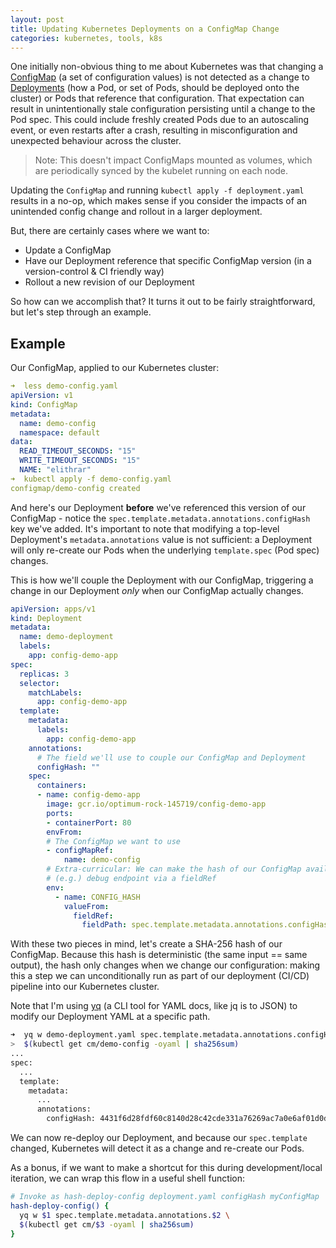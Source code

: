 ```yaml
---
layout: post
title: Updating Kubernetes Deployments on a ConfigMap Change
categories: kubernetes, tools, k8s
---
```


One initially non-obvious thing to me about Kubernetes was that changing a [ConfigMap](https://kubernetes.io/docs/tasks/configure-pod-container/configure-pod-configmap/) (a set of configuration values) is not detected as a change to [Deployments](https://kubernetes.io/docs/concepts/workloads/controllers/deployment/) (how a Pod, or set of Pods, should be deployed onto the cluster) or Pods that reference that configuration. That expectation can result in unintentionally stale configuration persisting until a change to the Pod spec. This could include freshly created Pods due to an autoscaling event, or even restarts after a crash, resulting in misconfiguration and unexpected behaviour across the cluster.

> Note: This doesn't impact ConfigMaps mounted as volumes, which are periodically synced by the
> kubelet running on each node.

Updating the `ConfigMap` and running `kubectl apply -f deployment.yaml` results in a no-op, which makes sense if you consider the impacts of an unintended config change and rollout in a larger deployment.

But, there are certainly cases where we want to:

- Update a ConfigMap
- Have our Deployment reference that specific ConfigMap version (in a version-control & CI friendly way)
- Rollout a new revision of our Deployment

So how can we accomplish that? It turns it out to be fairly straightforward, but let's step through an example.

## Example

Our ConfigMap, applied to our Kubernetes cluster:

```yaml
➜  less demo-config.yaml
apiVersion: v1
kind: ConfigMap
metadata:
  name: demo-config
  namespace: default
data:
  READ_TIMEOUT_SECONDS: "15"
  WRITE_TIMEOUT_SECONDS: "15"
  NAME: "elithrar"
➜  kubectl apply -f demo-config.yaml
configmap/demo-config created
```

And here's our Deployment **before** we've referenced this version of our ConfigMap - notice the `spec.template.metadata.annotations.configHash` key we've added. It's important to note that modifying a top-level Deployment's `metadata.annotations` value is not sufficient: a Deployment will only re-create our Pods when the underlying `template.spec` (Pod spec) changes.

This is how we'll couple the Deployment with our ConfigMap, triggering a change in our Deployment *only* when our ConfigMap actually changes. 

```yaml
apiVersion: apps/v1
kind: Deployment
metadata:
  name: demo-deployment
  labels:
    app: config-demo-app
spec:
  replicas: 3
  selector:
    matchLabels:
      app: config-demo-app
  template:
    metadata:
      labels:
        app: config-demo-app
    annotations:
      # The field we'll use to couple our ConfigMap and Deployment
      configHash: ""
    spec:
      containers:
      - name: config-demo-app
        image: gcr.io/optimum-rock-145719/config-demo-app
        ports:
        - containerPort: 80
        envFrom:
        # The ConfigMap we want to use
        - configMapRef:
            name: demo-config
        # Extra-curricular: We can make the hash of our ConfigMap available at a
        # (e.g.) debug endpoint via a fieldRef
        env:
          - name: CONFIG_HASH
            valueFrom:
              fieldRef:
                fieldPath: spec.template.metadata.annotations.configHash
```

With these two pieces in mind, let's create a SHA-256 hash of our ConfigMap. Because this hash is deterministic (the same input == same output), the hash only changes when we change our configuration: making this a step we can unconditionally run as part of our deployment (CI/CD) pipeline into our Kubernetes cluster.

Note that I'm using [yq](https://mikefarah.github.io/yq/) (a CLI tool for YAML docs, like jq is to JSON) to modify our Deployment YAML at a specific path.

```sh
➜  yq w demo-deployment.yaml spec.template.metadata.annotations.configHash \
>  $(kubectl get cm/demo-config -oyaml | sha256sum)
...
spec:
  ...
  template:
    metadata:
      ...
      annotations:
        configHash: 4431f6d28fdf60c8140d28c42cde331a76269ac7a0e6af01d0de0fa8392c1145
```

We can now re-deploy our Deployment, and because our `spec.template` changed, Kubernetes will detect it as a change and re-create our Pods.

As a bonus, if we want to make a shortcut for this during development/local iteration, we can wrap this flow in a useful shell function:

```sh
# Invoke as hash-deploy-config deployment.yaml configHash myConfigMap
hash-deploy-config() {
  yq w $1 spec.template.metadata.annotations.$2 \
  $(kubectl get cm/$3 -oyaml | sha256sum)
}
```

